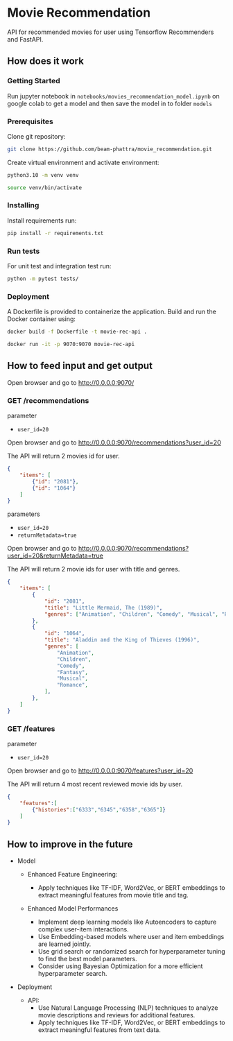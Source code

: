 # Movie Recommendation

API for recommended movies for user using Tensorflow Recommenders and FastAPI.

## How does it work

### Getting Started

Run jupyter notebook in `notebooks/movies_recommendation_model.ipynb` on google colab to get a model and then save the model in to folder `models`

### Prerequisites

Clone git repository:

```sh
git clone https://github.com/beam-phattra/movie_recommendation.git
```

Create virtual environment and activate environment:

```sh
python3.10 -m venv venv

source venv/bin/activate
```

### Installing

Install requirements run:

```sh
pip install -r requirements.txt
```

### Run tests

For unit test and integration test run:

```sh
python -m pytest tests/
```

### Deployment

A Dockerfile is provided to containerize the application. Build and run the Docker container using:

```sh
docker build -f Dockerfile -t movie-rec-api .

docker run -it -p 9070:9070 movie-rec-api
```

## How to feed input and get output

Open browser and go to <http://0.0.0.0:9070/>

### GET /recommendations

parameter

- `user_id=20`

Open browser and go to <http://0.0.0.0:9070/recommendations?user_id=20>

The API will return 2 movies id for user.

```json
{
    "items": [
        {"id": "2081"}, 
        {"id": "1064"}
    ]
}
```

parameters

- `user_id=20`
- `returnMetadata=true`

Open browser and go to <http://0.0.0.0:9070/recommendations?user_id=20&returnMetadata=true>

The API will return 2 movie ids for user with title and genres.

```json
{
    "items": [
        {
            "id": "2081",
            "title": "Little Mermaid, The (1989)",
            "genres": ["Animation", "Children", "Comedy", "Musical", "Romance"],
        },
        {
            "id": "1064",
            "title": "Aladdin and the King of Thieves (1996)",
            "genres": [
                "Animation",
                "Children",
                "Comedy",
                "Fantasy",
                "Musical",
                "Romance",
            ],
        },
    ]
}
```

### GET /features

parameter

- `user_id=20`

Open browser and go to  <http://0.0.0.0:9070/features?user_id=20>

The API will return 4 most recent reviewed movie ids by user.

```json
{
    "features":[
        {"histories":["6333","6345","6358","6365"]}
    ]
}
```

## How to improve in the future

- Model
  - Enhanced Feature Engineering:
    - Apply techniques like TF-IDF, Word2Vec, or BERT embeddings to extract meaningful features from movie title and tag.

  - Enhanced Model Performances
    - Implement deep learning models like Autoencoders to capture complex user-item interactions.
    - Use Embedding-based models where user and item embeddings are learned jointly.
    - Use grid search or randomized search for hyperparameter tuning to find the best model parameters.
    - Consider using Bayesian Optimization for a more efficient hyperparameter search.

- Deployment
  - API:
    - Use Natural Language Processing (NLP) techniques to analyze movie descriptions and reviews for additional features.
    - Apply techniques like TF-IDF, Word2Vec, or BERT embeddings to extract meaningful features from text data.

